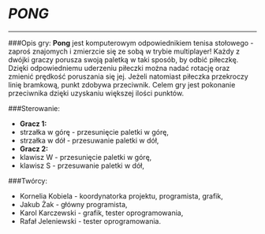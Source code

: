 # *PONG* #

----------

###Opis gry: 
**Pong** jest komputerowym odpowiednikiem tenisa stołowego - zaproś znajomych i zmierzcie się ze sobą w trybie multiplayer! Każdy z dwójki graczy porusza swoją paletką w taki sposób, by odbić piłeczkę. Dzięki odpowiedniemu uderzeniu piłeczki można nadać rotację oraz zmienić prędkość poruszania się jej. Jeżeli natomiast piłeczka przekroczy linię bramkową, punkt zdobywa przeciwnik. Celem gry jest pokonanie przeciwnika dzięki uzyskaniu większej ilości punktów. 

###Sterowanie:
- **Gracz 1:**
 - strzałka w górę - przesunięcie paletki w górę,
 - strzałka w dół - przesuwanie paletki w dół,
- **Gracz 2:**
 - klawisz W - przesunięcie paletki w górę,
 - klawisz S - przesuwanie paletki w dół,

###Twórcy:
* Kornelia Kobiela - koordynatorka projektu, programista, grafik,
* Jakub Żak - główny programista, 
* Karol Karczewski - grafik, tester oprogramowania,
* Rafał Jeleniewski - tester oprogramowania.